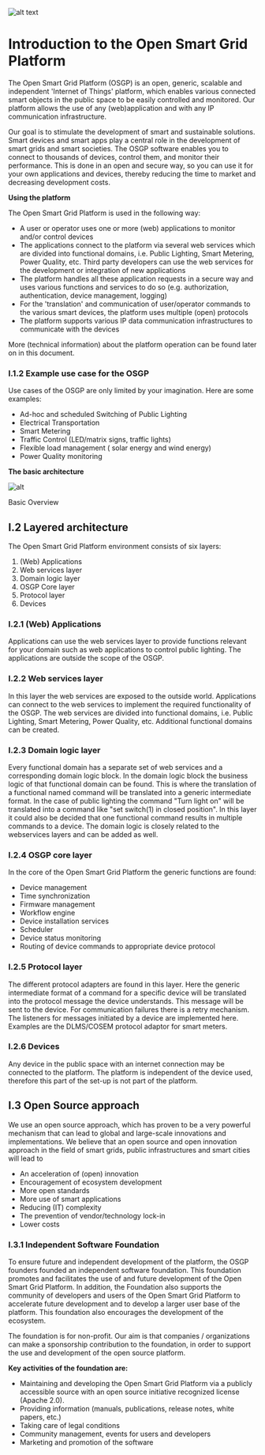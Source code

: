 ![alt text](./Book-cover.jpg "Open Smart Grid Platform")

# Introduction to the Open Smart Grid Platform

The Open Smart Grid Platform (OSGP) is an open, generic, scalable and independent 'Internet of Things' platform, which enables various connected smart objects in the public space to be easily controlled and monitored. Our platform allows the use of any (web)application and with any IP communication infrastructure.

Our goal is to stimulate the development of smart and sustainable solutions. Smart devices and smart apps play a central role in the development of smart grids and smart societies. The OSGP software enables you to connect to thousands of devices, control them, and monitor their performance. This is done in an open and secure way, so you can use it for your own applications and devices, thereby reducing the time to market and decreasing development costs.


**Using the platform**

The Open Smart Grid Platform is used in the following way:

- A user or operator uses one or more (web) applications to monitor and/or control devices
- The applications connect to the platform via several web services which are divided into functional domains, i.e. Public Lighting, Smart Metering, Power Quality, etc. Third party developers can use the web services  for the development or integration of new applications
- The platform handles all these application requests in a secure way and uses various functions and services to do so (e.g. authorization, authentication, device management, logging)
- For the 'translation' and communication of user/operator commands to the various smart devices, the platform uses multiple (open) protocols
- The platform supports various IP data communication infrastructures to communicate with the devices

More (technical information) about the platform operation can be found later on in this document.

### I.1.2 Example use case for the OSGP
Use cases of the OSGP are only limited by your imagination. Here are some examples:
- Ad-hoc and scheduled Switching of Public Lighting
- Electrical Transportation
- Smart Metering
- Traffic Control (LED/matrix signs, traffic lights)
- Flexible load management ( solar energy and wind energy)
- Power Quality monitoring

**The basic architecture**

 ![alt ](basic-architecture.png)

Basic Overview

## I.2 Layered architecture

The Open Smart Grid Platform environment consists of six layers:

1. (Web) Applications 
2. Web services layer
3. Domain logic layer
4. OSGP Core layer
5. Protocol layer
6. Devices

### I.2.1 (Web) Applications

Applications can use the web services layer to provide functions relevant for your domain such as web applications to control public lighting. The applications are outside the scope of the OSGP.

### I.2.2 Web services layer

In this layer the web services are exposed to the outside world. Applications can connect to the web services to implement the required functionality of the OSGP. The web services are divided into functional domains, i.e. Public Lighting, Smart Metering, Power Quality, etc. Additional functional domains can be created.

### I.2.3 Domain logic layer

Every functional domain has a separate set of web services and a corresponding domain logic block. In the domain logic block the business logic of that functional domain can be found. This is where the translation of a functional named command will be translated into a generic intermediate format. In the case of public lighting the command "Turn light on" will be translated into a command like "set switch(1) in closed position". In this layer it could also be decided that one functional command results in multiple commands to a device. The domain logic is closely related to the webservices layers and can be added as well.

### I.2.4 OSGP core layer

In the core of the Open Smart Grid Platform the generic functions are found:

- Device management
- Time synchronization
- Firmware management
- Workflow engine
- Device installation services
- Scheduler
- Device status monitoring
- Routing of device commands to appropriate device protocol

### I.2.5 Protocol layer

The different protocol adapters are found in this layer. Here the generic intermediate format of a command for a specific device will be translated into the protocol message the device understands. This message will be sent to the device. For communication failures there is a retry mechanism. The listeners for messages initiated by a device are implemented here. Examples are the DLMS/COSEM protocol adaptor for smart meters.

### I.2.6 Devices

Any device in the public space with an internet connection may be connected to the platform. The platform is independent of the device used, therefore this part of the set-up is not part of the platform.

## I.3 Open Source approach

We use an open source approach, which has proven to be a very powerful mechanism that can lead to global and large-scale innovations and implementations. We believe that an open source and open innovation approach in the field of smart grids, public infrastructures and smart cities will lead to

- An acceleration of (open) innovation
- Encouragement of ecosystem development
- More open standards
- More use of smart applications
- Reducing (IT) complexity
- The prevention of vendor/technology lock-in
- Lower costs

### I.3.1 Independent Software Foundation

To ensure future and independent development of the platform, the OSGP founders founded an independent software foundation. This foundation promotes and facilitates the use of and future development of the Open Smart Grid Platform. In addition, the Foundation also supports the community of developers and users of the Open Smart Grid Platform to accelerate future development and to develop a larger user base of the platform. This foundation also encourages the development of the ecosystem.

The foundation is for non-profit. Our aim is that companies / organizations can make a sponsorship contribution to the foundation, in order to support the use and development of the open source platform.

**Key activities of the foundation are:**

- Maintaining and developing the Open Smart Grid Platform via a publicly accessible source with an open source initiative recognized license (Apache 2.0).
- Providing information (manuals, publications, release notes, white papers, etc.)
- Taking care of legal conditions
- Community management, events for users and developers
- Marketing and promotion of the software

